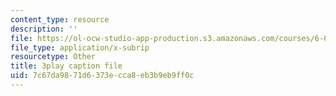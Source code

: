 ```yaml
---
content_type: resource
description: ''
file: https://ol-ocw-studio-app-production.s3.amazonaws.com/courses/6-02-introduction-to-eecs-ii-digital-communication-systems-fall-2012/7c67da9871d6373ecca8eb3b9eb9ff0c_2QxgN2ugcMY.srt
file_type: application/x-subrip
resourcetype: Other
title: 3play caption file
uid: 7c67da98-71d6-373e-cca8-eb3b9eb9ff0c
---
```

